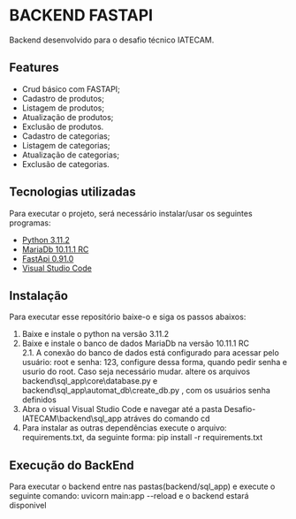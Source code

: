 # BACKEND FASTAPI
Backend desenvolvido para o desafio técnico IATECAM.

## Features
- Crud básico com FASTAPI;
- Cadastro de produtos;
- Listagem de produtos;
- Atualização de produtos;
- Exclusão de produtos.
- Cadastro de categorias;
- Listagem de categorias;
- Atualização de categorias;
- Exclusão de categorias.

## Tecnologias utilizadas
Para executar o projeto, será necessário instalar/usar os seguintes programas:
* [Python 3.11.2](https://www.python.org/downloads/)
* [MariaDb 10.11.1 RC](https://mariadb.org/)
* [FastApi 0.91.0](https://fastapi.tiangolo.com/)
* [Visual Studio Code](https://code.visualstudio.com/download)

## Instalação 
Para executar esse repositório baixe-o e siga os passos abaixos:
1. Baixe e instale o python na versão 3.11.2
2. Baixe e instale o banco de dados MariaDb na versão 10.11.1 RC <br>
    2.1. A conexão do banco de dados está configurado para acessar pelo usuário: root e senha: 123, configure dessa forma, quando pedir senha e usurio do root.
    Caso seja necessário mudar. altere os arquivos backend\sql_app\core\database.py e backend\sql_app\automat_db\create_db.py , com os usuários senha definidos
3. Abra o visual Visual Studio Code e navegar até a pasta Desafio-IATECAM\backend\sql_app atráves do comando cd
4. Para instalar as outras dependências execute o arquivo: requirements.txt, da seguinte forma: pip install -r requirements.txt

## Execução do BackEnd
Para executar o backend entre nas pastas(backend/sql_app) e execute o seguinte comando: uvicorn main:app --reload e o backend estará disponivel
